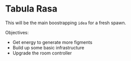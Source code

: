 # Tabula Rasa

This will be the main boostrapping `idea` for a fresh spawn.

Objectives:

- Get energy to generate more figments
- Build up some basic infrastructure
- Upgrade the room controller
